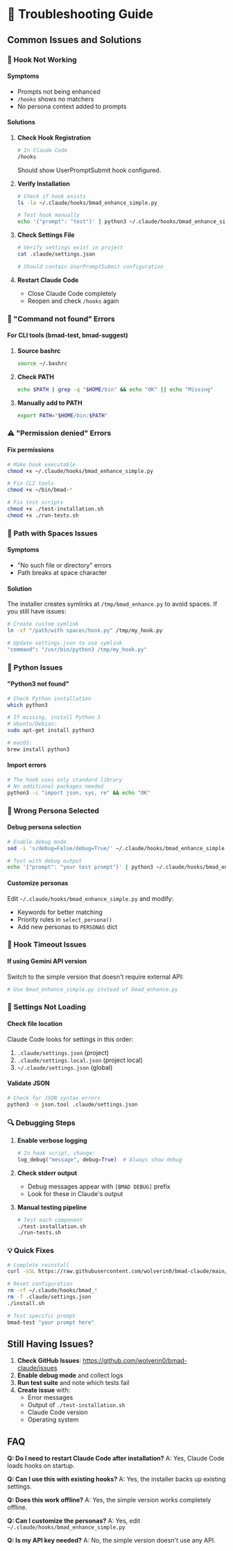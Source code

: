 # 🔧 Troubleshooting Guide

## Common Issues and Solutions

### 🚫 Hook Not Working

#### Symptoms
- Prompts not being enhanced
- `/hooks` shows no matchers
- No persona context added to prompts

#### Solutions

1. **Check Hook Registration**
   ```bash
   # In Claude Code
   /hooks
   ```
   Should show UserPromptSubmit hook configured.

2. **Verify Installation**
   ```bash
   # Check if hook exists
   ls -la ~/.claude/hooks/bmad_enhance_simple.py
   
   # Test hook manually
   echo '{"prompt": "test"}' | python3 ~/.claude/hooks/bmad_enhance_simple.py
   ```

3. **Check Settings File**
   ```bash
   # Verify settings exist in project
   cat .claude/settings.json
   
   # Should contain UserPromptSubmit configuration
   ```

4. **Restart Claude Code**
   - Close Claude Code completely
   - Reopen and check `/hooks` again

### 🔴 "Command not found" Errors

#### For CLI tools (bmad-test, bmad-suggest)

1. **Source bashrc**
   ```bash
   source ~/.bashrc
   ```

2. **Check PATH**
   ```bash
   echo $PATH | grep -q "$HOME/bin" && echo "OK" || echo "Missing"
   ```

3. **Manually add to PATH**
   ```bash
   export PATH="$HOME/bin:$PATH"
   ```

### ⚠️ "Permission denied" Errors

#### Fix permissions
```bash
# Make hook executable
chmod +x ~/.claude/hooks/bmad_enhance_simple.py

# Fix CLI tools
chmod +x ~/bin/bmad-*

# Fix test scripts
chmod +x ./test-installation.sh
chmod +x ./run-tests.sh
```

### 📁 Path with Spaces Issues

#### Symptoms
- "No such file or directory" errors
- Path breaks at space character

#### Solution
The installer creates symlinks at `/tmp/bmad_enhance.py` to avoid spaces. If you still have issues:

```bash
# Create custom symlink
ln -sf "/path/with spaces/hook.py" /tmp/my_hook.py

# Update settings.json to use symlink
"command": "/usr/bin/python3 /tmp/my_hook.py"
```

### 🐍 Python Issues

#### "Python3 not found"
```bash
# Check Python installation
which python3

# If missing, install Python 3
# Ubuntu/Debian:
sudo apt-get install python3

# macOS:
brew install python3
```

#### Import errors
```bash
# The hook uses only standard library
# No additional packages needed
python3 -c "import json, sys, re" && echo "OK"
```

### 🎯 Wrong Persona Selected

#### Debug persona selection
```bash
# Enable debug mode
sed -i 's/debug=False/debug=True/' ~/.claude/hooks/bmad_enhance_simple.py

# Test with debug output
echo '{"prompt": "your test prompt"}' | python3 ~/.claude/hooks/bmad_enhance_simple.py 2>&1
```

#### Customize personas
Edit `~/.claude/hooks/bmad_enhance_simple.py` and modify:
- Keywords for better matching
- Priority rules in `select_persona()`
- Add new personas to `PERSONAS` dict

### 🔄 Hook Timeout Issues

#### If using Gemini API version
Switch to the simple version that doesn't require external API:
```bash
# Use bmad_enhance_simple.py instead of bmad_enhance.py
```

### 📝 Settings Not Loading

#### Check file location
Claude Code looks for settings in this order:
1. `.claude/settings.json` (project)
2. `.claude/settings.local.json` (project local)
3. `~/.claude/settings.json` (global)

#### Validate JSON
```bash
# Check for JSON syntax errors
python3 -m json.tool .claude/settings.json
```

### 🔍 Debugging Steps

1. **Enable verbose logging**
   ```python
   # In hook script, change:
   log_debug("message", debug=True)  # Always show debug
   ```

2. **Check stderr output**
   - Debug messages appear with `[BMAD DEBUG]` prefix
   - Look for these in Claude's output

3. **Manual testing pipeline**
   ```bash
   # Test each component
   ./test-installation.sh
   ./run-tests.sh
   ```

### 💡 Quick Fixes

```bash
# Complete reinstall
curl -sSL https://raw.githubusercontent.com/wolverin0/bmad-claude/main/install.sh | bash

# Reset configuration
rm -rf ~/.claude/hooks/bmad_*
rm -f .claude/settings.json
./install.sh

# Test specific prompt
bmad-test "your prompt here"
```

## Still Having Issues?

1. **Check GitHub Issues**: https://github.com/wolverin0/bmad-claude/issues
2. **Enable debug mode** and collect logs
3. **Run test suite** and note which tests fail
4. **Create issue** with:
   - Error messages
   - Output of `./test-installation.sh`
   - Claude Code version
   - Operating system

## FAQ

**Q: Do I need to restart Claude Code after installation?**
A: Yes, Claude Code loads hooks on startup.

**Q: Can I use this with existing hooks?**
A: Yes, the installer backs up existing settings.

**Q: Does this work offline?**
A: Yes, the simple version works completely offline.

**Q: Can I customize the personas?**
A: Yes, edit `~/.claude/hooks/bmad_enhance_simple.py`

**Q: Is my API key needed?**
A: No, the simple version doesn't use any API.